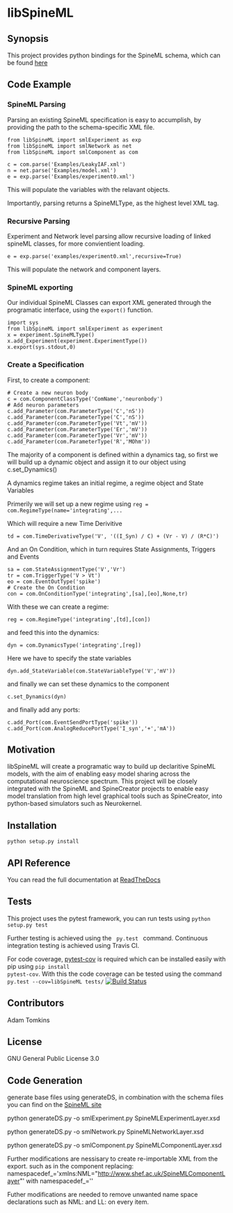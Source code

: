 # libSpineML

## Synopsis

This project provides python bindings for the SpineML schema, which can be found [here](http://bimpa.group.shef.ac.uk/SpineML/index.php)



## Code Example

### SpineML Parsing


Parsing an existing SpineML specification is easy to accumplish, by providing the path to the schema-specific XML file.

```
from libSpineML import smlExperiment as exp
from libSpineML import smlNetwork as net
from libSpineML import smlComponent as com

c = com.parse('Examples/LeakyIAF.xml')
n = net.parse('Examples/model.xml')
e = exp.parse('Examples/experiment0.xml')
```

This will populate the variables with the relavant objects. 

Importantly, parsing returns a SpineMLType, as the highest level XML tag.

### Recursive Parsing

Experiment and Network level parsing allow recursive loading of linked spineML classes, for more convientient loading.

```
e = exp.parse('examples/experiment0.xml',recursive=True)
```
This will populate the network and component layers.
### SpineML exporting

Our individual SpineML Classes can export XML generated through the programatic interface, using the <code>export()</code> function.

```
import sys
from libSpineML import smlExperiment as experiment
x = experiment.SpineMLType()
x.add_Experiment(experiment.ExperimentType())
x.export(sys.stdout,0)
```


### Create a Specification

First, to create a component:

```
# Create a new neuron body
c = com.ComponentClassType('ComName','neuronbody')
# Add neuron parameters
c.add_Parameter(com.ParameterType('C','nS'))
c.add_Parameter(com.ParameterType('C','nS'))
c.add_Parameter(com.ParameterType('Vt','mV'))
c.add_Parameter(com.ParameterType('Er','mV'))
c.add_Parameter(com.ParameterType('Vr','mV'))
c.add_Parameter(com.ParameterType('R','MOhm'))
```

The majority of a component is defined within a dynamics tag, so first we will build up a dynamic object and assign it to our object using c.set_Dynamics()

A dynamics regime takes an initial regime, a regime object and State Variables

Primerily we will set up a new regime using
```reg = com.RegimeType(name='integrating',...```

Which will require a new Time Derivitive
```
td = com.TimeDerivativeType('V', '((I_Syn) / C) + (Vr - V) / (R*C)')
```

And an On Condition, which in turn requires State Assignments, Triggers and Events

```
sa = com.StateAssignmentType('V','Vr')
tr = com.TriggerType('V > Vt')
eo = com.EventOutType('spike')
# Create the On Condition
con = com.OnConditionType('integrating',[sa],[eo],None,tr)
```

With these we can create a regime:

```
reg = com.RegimeType('integrating',[td],[con])
```

and feed this into the dynamics:

```
dyn = com.DynamicsType('integrating',[reg])
```

Here we have to specify the state variables

```
dyn.add_StateVariable(com.StateVariableType('V','mV'))
```

and finally we can set these dynamics to the component
```
c.set_Dynamics(dyn) 
```

and finally add any ports:

```
c.add_Port(com.EventSendPortType('spike'))
c.add_Port(com.AnalogReducePortType('I_syn','+','mA'))
```


## Motivation

libSpineML will create a programatic way to build up declaritive SpineML models, with the aim of enabling easy model sharing across the computational neuroscience spectrum. This project will be closely integrated with the SpineML and SpineCreator projects to enable easy model translation from high level graphical tools such as SpineCreator, into python-based simulators such as Neurokernel.

## Installation

``` python setup.py install ```

## API Reference

You can read the full documentation at [ReadTheDocs](http://libspineml.readthedocs.org/en/latest/)

## Tests

This project uses the pytest framework, you can run tests using <code>python setup.py test</code>

Further testing is achieved using the <code> py.test </code> command. Continuous integration testing is achieved using Travis CI.

For code coverage, [pytest-cov](https://pypi.python.org/pypi/pytest-cov) is required which can be installed easily with pip using <code>pip install pytest-cov</code>. With this the code coverage can be tested using the command <code>py.test --cov=libSpineML tests/</code> 
[![Build Status](https://travis-ci.org/AdamRTomkins/libSpineML.svg?branch=master)](https://travis-ci.org/AdamRTomkins/libSpineML)

## Contributors

Adam Tomkins

## License

GNU General Public License 3.0

## Code Generation

generate base files using generateDS, in combination with the schema files you can find on the [SpineML site](http://bimpa.group.shef.ac.uk/SpineML/index.php/Documentation) 

python generateDS.py -o smlExperiment.py  SpineMLExperimentLayer.xsd

python generateDS.py -o smlNetwork.py  SpineMLNetworkLayer.xsd 

python generateDS.py -o smlComponent.py  SpineMLComponentLayer.xsd

Further modifications are nessisary to create re-importable XML from the export.
such as in the component replacing:
  namespacedef_='xmlns:NML="http://www.shef.ac.uk/SpineMLComponentLayer"'
with
  namespacedef_=''

Futher modifications are needed to remove unwanted name space declarations such as NML: and LL: on every item.

